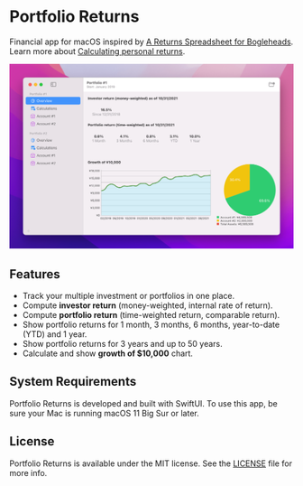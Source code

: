 # Portfolio Returns

Financial app for macOS inspired by [A Returns Spreadsheet for Bogleheads](https://www.bogleheads.org/forum/viewtopic.php?f=10&t=150025).
Learn more about [Calculating personal returns](https://www.bogleheads.org/wiki/Calculating_personal_returns).

![screenshot](returns.png)

## Features

* Track your multiple investment or portfolios in one place.
* Compute **investor return** (money-weighted, internal rate of return).
* Compute **portfolio return** (time-weighted return, comparable return).
* Show portfolio returns for 1 month, 3 months, 6 months, year-to-date (YTD) and 1 year.
* Show portfolio returns for 3 years and up to 50 years.
* Calculate and show **growth of $10,000** chart.

## System Requirements

Portfolio Returns is developed and built with SwiftUI.
To use this app, be sure your Mac is running macOS 11 Big Sur or later.

## License

Portfolio Returns is available under the MIT license. See the [LICENSE](LICENSE) file for more info.

